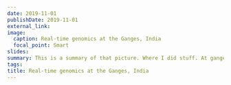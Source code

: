 ```yaml
---
date: 2019-11-01
publishDate: 2019-11-01
external_link: 
image:
  caption: Real-time genomics at the Ganges, India
  focal_point: Smart
slides: 
summary: This is a summary of that picture. Where I did stuff. At ganges. cool. How long can that text be? 
tags:
title: Real-time genomics at the Ganges, India
---
```

